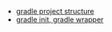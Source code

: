 - [gradle project structure](gradle-project-structure.md)
- [gradle init, gradle wrapper](gradle-init,gradle-wrapper.md)
